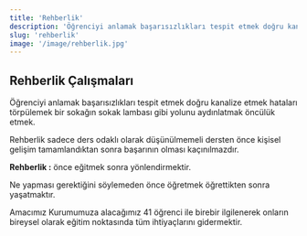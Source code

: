 ```yaml
---
title: 'Rehberlik'
description: 'Öğrenciyi anlamak başarısızlıkları tespit etmek doğru kanalize etmek hataları törpülemek bir sokak lambası gibi yolunu aydınlatmaktır.'
slug: 'rehberlik'
image: '/image/rehberlik.jpg'
---
```

## Rehberlik Çalışmaları

Öğrenciyi anlamak başarısızlıkları tespit etmek doğru kanalize etmek hataları törpülemek bir sokağın sokak lambası gibi yolunu aydınlatmak öncülük etmek.

Rehberlik sadece ders odaklı olarak düşünülmemeli dersten önce kişisel gelişim tamamlandıktan sonra başarının olması kaçınılmazdır.

**Rehberlik :** önce eğitmek  sonra yönlendirmektir.

Ne yapması gerektiğini söylemeden önce öğretmek öğrettikten sonra yaşatmaktır.

Amacımız Kurumumuza alacağımız 41 öğrenci ile birebir ilgilenerek onların bireysel olarak eğitim noktasında tüm ihtiyaçlarını gidermektir.
